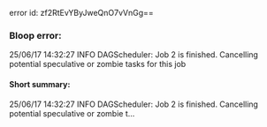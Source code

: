 error id: zf2RtEvYByJweQnO7vVnGg==
### Bloop error:

25/06/17 14:32:27 INFO DAGScheduler: Job 2 is finished. Cancelling potential speculative or zombie tasks for this job
#### Short summary: 

25/06/17 14:32:27 INFO DAGScheduler: Job 2 is finished. Cancelling potential speculative or zombie t...